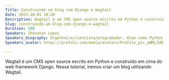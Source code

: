 ```yaml
---
Title: Construindo um blog com Django e Wagtail
Date: 2023-10-01 10:20
Description: Wagtail é um CMS open source escrito em Python e construído em cima do web framework Django. Nesse tutorial, iremos criar um blog utilizando Wagtail.
Slug: construindo-um-blog-com-django-e-wagtail
Duration: 180
Speakers: Jhonatan Lopes
Speakers_biography: Engenheiro/cientista/programador. Atuo como Python Developer na Torchbox, desenvolvendo soluções web em Django/Wagtail com foco em open source para clientes como Wharton e Mozilla Foundation.
Speakers_avatar: https://pretalx.com/media/avatars/Profile_pic_aWMjJUN.jpg

---
```


Wagtail é um CMS open source escrito em Python e construído em cima do web framework Django. Nesse tutorial, iremos criar um blog utilizando Wagtail.